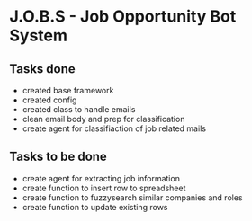 # J.O.B.S - Job Opportunity Bot System

## Tasks done
 - created base framework
 - created config
 - created class to handle emails
 - clean email body and prep for classification
 - create agent for classifiaction of job related mails

## Tasks to be done

 - create agent for extracting job information
 - create function to insert row to spreadsheet
 - create function to fuzzysearch similar companies and roles
 - create function to update existing rows


